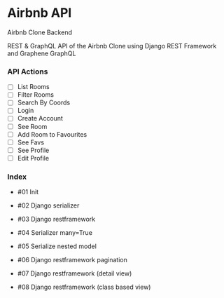 # Airbnb API

Airbnb Clone Backend

REST & GraphQL API of the Airbnb Clone using Django REST Framework and Graphene GraphQL

### API Actions

- [ ] List Rooms
- [ ] Filter Rooms
- [ ] Search By Coords
- [ ] Login
- [ ] Create Account
- [ ] See Room
- [ ] Add Room to Favourites
- [ ] See Favs
- [ ] See Profile
- [ ] Edit Profile

### Index

- #01 Init

- #02 Django serializer

- #03 Django restframework

- #04 Serializer many=True

- #05 Serialize nested model

- #06 Django restframework pagination

- #07 Django restframework (detail view)

- #08 Django restframework (class based view)
